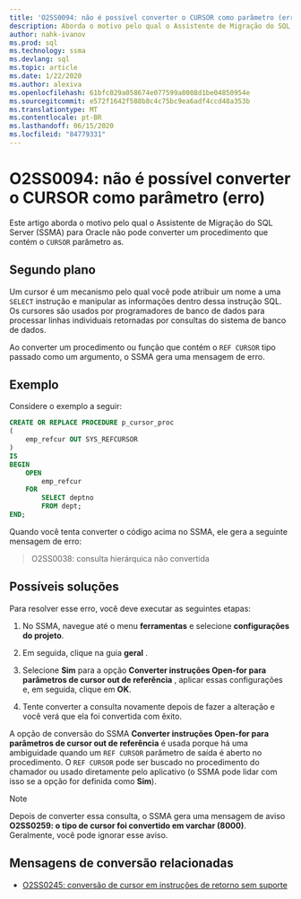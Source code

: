 ```yaml
---
title: 'O2SS0094: não é possível converter o CURSOR como parâmetro (erro)'
description: Aborda o motivo pelo qual o Assistente de Migração do SQL Server (SSMA) para Oracle não pode converter um procedimento que contém o CURSOR como parâmetro.
author: nahk-ivanov
ms.prod: sql
ms.technology: ssma
ms.devlang: sql
ms.topic: article
ms.date: 1/22/2020
ms.author: alexiva
ms.openlocfilehash: 61bfc029a058674e077599a8008d1be04850954e
ms.sourcegitcommit: e572f1642f588b8c4c75bc9ea6adf4ccd48a353b
ms.translationtype: MT
ms.contentlocale: pt-BR
ms.lasthandoff: 06/15/2020
ms.locfileid: "84779331"
---
```

# <a name="o2ss0094-unable-to-convert-cursor-as-parameter-error"></a>O2SS0094: não é possível converter o CURSOR como parâmetro (erro)

Este artigo aborda o motivo pelo qual o Assistente de Migração do SQL Server (SSMA) para Oracle não pode converter um procedimento que contém o `CURSOR` parâmetro as.

## <a name="background"></a>Segundo plano

Um cursor é um mecanismo pelo qual você pode atribuir um nome a uma `SELECT` instrução e manipular as informações dentro dessa instrução SQL. Os cursores são usados por programadores de banco de dados para processar linhas individuais retornadas por consultas do sistema de banco de dados.

Ao converter um procedimento ou função que contém o `REF CURSOR` tipo passado como um argumento, o SSMA gera uma mensagem de erro.

## <a name="example"></a>Exemplo

Considere o exemplo a seguir:

```sql
CREATE OR REPLACE PROCEDURE p_cursor_proc
(
    emp_refcur OUT SYS_REFCURSOR
)
IS
BEGIN
    OPEN
        emp_refcur
    FOR
        SELECT deptno
        FROM dept;
END;
```

Quando você tenta converter o código acima no SSMA, ele gera a seguinte mensagem de erro:

> O2SS0038: consulta hierárquica não convertida

## <a name="possible-remedies"></a>Possíveis soluções

Para resolver esse erro, você deve executar as seguintes etapas:

1. No SSMA, navegue até o menu **ferramentas** e selecione **configurações do projeto**.

2. Em seguida, clique na guia **geral** .

3. Selecione **Sim** para a opção **Converter instruções Open-for para parâmetros de cursor out de referência** , aplicar essas configurações e, em seguida, clique em **OK**.

4. Tente converter a consulta novamente depois de fazer a alteração e você verá que ela foi convertida com êxito.

A opção de conversão do SSMA **Converter instruções Open-for para parâmetros de cursor out de referência** é usada porque há uma ambiguidade quando um `REF CURSOR` parâmetro de saída é aberto no procedimento. O `REF CURSOR` pode ser buscado no procedimento do chamador ou usado diretamente pelo aplicativo (o SSMA pode lidar com isso se a opção for definida como **Sim**).

> [!NOTE]
> Depois de converter essa consulta, o SSMA gera uma mensagem de aviso **O2SS0259: o tipo de cursor foi convertido em varchar (8000)**. Geralmente, você pode ignorar esse aviso.

## <a name="related-conversion-messages"></a>Mensagens de conversão relacionadas

* [O2SS0245: conversão de cursor em instruções de retorno sem suporte](o2ss0245.md)
